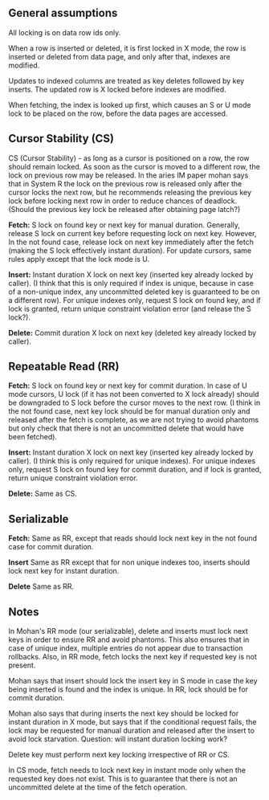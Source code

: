 ## General assumptions ##

All locking is on data row ids only.

When a row is inserted or deleted, it is first locked in X mode, the row is inserted or deleted from data page, and only after that, indexes are modified.

Updates to indexed columns are treated as key deletes followed by key inserts. The updated row is X locked before indexes are modified.

When fetching, the index is looked up first, which causes an S or U mode lock to be placed on the row, before the data pages are accessed.

## Cursor Stability (CS) ##

CS (Cursor Stability) - as long as a cursor is positioned on a row, the row should remain locked. As soon as the cursor is moved to a different row, the lock on previous row may be released. In the aries IM paper mohan says that in System R the lock on the previous row is released only after the cursor locks the next row, but he recommends releasing the previous key lock before locking next row in order to reduce chances of deadlock. (Should the previous key lock be released after obtaining page latch?)

**Fetch:** S lock on found key or next key for manual duration. Generally, release S lock on current key before requesting lock on next key. However, In the not found case, release lock on next key immediately after the fetch (making the S lock effectively instant duration). For update cursors, same rules apply except that the lock mode is U.

**Insert:** Instant duration X lock on next key (inserted key already locked by caller). (I think that this is only required if index is unique, because in case of a non-unique index, any uncommitted deleted key is guaranteed to be on a different row). For unique indexes only, request S lock on found key, and if lock is granted, return unique constraint violation error (and release the S lock?).

**Delete:** Commit duration X lock on next key (deleted key already locked by caller).

## Repeatable Read (RR) ##

**Fetch:** S lock on found key or next key for commit duration. In case of U mode cursors, U lock (if it has not been converted to X lock already) should be downgraded to S lock before the cursor moves to the next row. (I think in the not found case, next key lock should be for manual duration only and released after the fetch is complete, as we are not trying to avoid phantoms but only check that there is not an uncommitted delete that would have been fetched).

**Insert:** Instant duration X lock on next key (inserted key already locked by caller). (I think this is only required for unique indexes). For unique indexes only, request S lock on found key for commit duration, and if lock is granted, return unique constraint violation error.

**Delete:** Same as CS.

## Serializable ##

**Fetch:** Same as RR, except that reads should lock next key in the not found case for commit duration.

**Insert** Same as RR except that for non unique indexes too, inserts should lock next key for instant duration.

**Delete** Same as RR.

## Notes ##

In Mohan's RR mode (our serializable), delete and inserts must lock next keys in order to ensure RR and avoid phantoms. This also ensures that in case of unique index, multiple entries do not appear due to transaction rollbacks. Also, in RR mode, fetch locks the next key if requested key is not present.

Mohan says that insert should lock the insert key in S mode in case the key being inserted is found and the index is unique. In RR, lock should be for commit duration.

Mohan also says that during inserts the next key should be locked for instant duration in X mode, but says that if the conditional request fails, the lock may be requested for manual duration and released after the insert to avoid lock starvation. Question: will instant duration locking work?

Delete key must perform next key locking irrespective of RR or CS.

In CS mode, fetch needs to lock next key in instant mode only when the requested key does not exist. This is to guarantee that there is not an uncommitted delete at the time of the fetch operation.